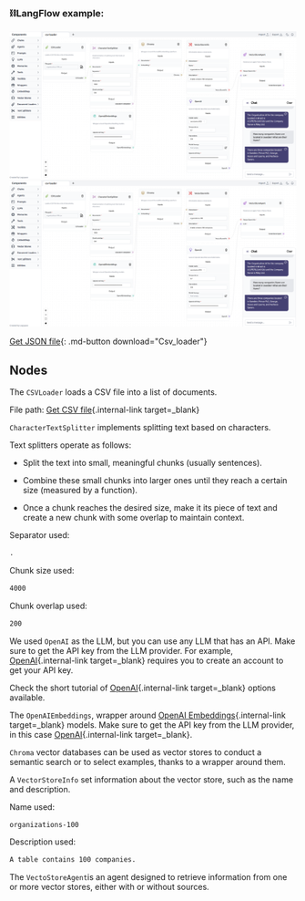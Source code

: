### ⛓️LangFlow example:

![Description](img/csv-loader.png#only-dark)
![Description](img/csv-loader.png#only-light)

[Get JSON file](data/Csv_loader.json){: .md-button download="Csv_loader"} 

## Nodes

The `CSVLoader` loads a CSV file into a list of documents.

File path: [Get CSV file](data/organizations-100.csv){.internal-link target=_blank}


`CharacterTextSplitter` implements splitting text based on characters. 

Text splitters operate as follows:

- Split the text into small, meaningful chunks (usually sentences).

- Combine these small chunks into larger ones until they reach a certain size (measured by a function).

- Once a chunk reaches the desired size, make it its piece of text and create a new chunk with some overlap to maintain context.

Separator used:
``` txt
.
```

Chunk size used:
``` txt
4000
```

Chunk overlap used:
``` txt
200
```

We used `OpenAI` as the LLM, but you can use any LLM that has an API. Make sure to get the API key from the LLM provider. For example, [OpenAI](https://platform.openai.com/){.internal-link target=_blank} requires you to create an account to get your API key.

Check the short tutorial of [OpenAI](llms.md){.internal-link target=_blank} options available.

The `OpenAIEmbeddings`, wrapper around [OpenAI Embeddings](https://platform.openai.com/docs/guides/embeddings/what-are-embeddings){.internal-link target=_blank} models. Make sure to get the API key from the LLM provider, in this case [OpenAI](https://platform.openai.com/){.internal-link target=_blank}.

`Chroma` vector databases can be used as vector stores to conduct a semantic search or to select examples, thanks to a wrapper around them.

A `VectorStoreInfo` set information about the vector store, such as the name and description.

Name used:
``` txt
organizations-100
```
Description used:
``` txt
A table contains 100 companies.
```

The `VectoStoreAgent`is an agent designed to retrieve information from one or more vector stores, either with or without sources.